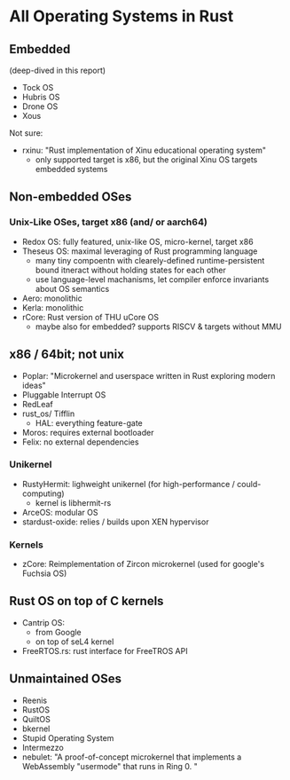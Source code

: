 # All Operating Systems in Rust

## Embedded 

(deep-dived in this report)
- Tock OS
- Hubris OS
- Drone OS
- Xous

Not sure:
- rxinu: "Rust implementation of Xinu educational operating system"
  - only supported target is x86, but the original Xinu OS targets embedded systems

## Non-embedded OSes


### Unix-Like OSes, target x86 (and/ or aarch64)

- Redox OS: fully featured, unix-like OS, micro-kernel, target x86
- Theseus OS: maximal leveraging of Rust programming language
  - many tiny compoentn with clearely-defined runtime-persistent bound itneract without holding states for each other
  - use language-level machanisms, let compiler enforce invariants about OS semantics
- Aero: monolithic
- Kerla: monolithic
- rCore: Rust version of THU uCore OS
  - maybe also for embedded? supports RISCV & targets without MMU

## x86 / 64bit; not unix

- Poplar: "Microkernel and userspace written in Rust exploring modern ideas"
- Pluggable Interrupt OS
- RedLeaf
- rust_os/ Tifflin
    - HAL: everything feature-gate
- Moros: requires external bootloader
- Felix: no external dependencies

### Unikernel

- RustyHermit: lighweight unikernel (for high-performance / could-computing)
  - kernel is libhermit-rs
- ArceOS: modular OS
- stardust-oxide: relies / builds upon XEN hypervisor

### Kernels

- zCore: Reimplementation of Zircon microkernel (used for google's Fuchsia OS)

## Rust OS on top of C kernels

- Cantrip OS:
  - from Google
  - on top of seL4 kernel
- FreeRTOS.rs: rust interface for FreeTROS API

## Unmaintained OSes

- Reenis
- RustOS
- QuiltOS
- bkernel
- Stupid Operating System
- Intermezzo
- nebulet: "A proof-of-concept microkernel that implements a WebAssembly "usermode" that runs in Ring 0. "

